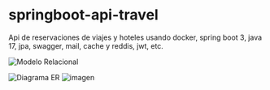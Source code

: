 # springboot-api-travel
Api de reservaciones de viajes y hoteles usando docker, spring boot 3, java 17, jpa, swagger, mail, cache y reddis, jwt, etc.

![Modelo Relacional](https://github.com/jonhdevelop/springboot-api-travel/assets/110420682/4dab0f68-55e8-42fb-b6eb-b99a2c9bcb79)

![Diagrama ER](https://github.com/jonhdevelop/springboot-api-travel/assets/110420682/3e53786d-143d-4ae6-9141-33b61a03480d)
![imagen](https://github.com/jonhdevelop/springboot-api-travel/assets/110420682/6ca009c8-0ce9-4526-a107-559466976bfd)

